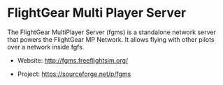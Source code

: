 # FlightGear Multi Player Server 

The FlightGear MultiPlayer Server (fgms) is a standalone network server that 
powers the FlightGear MP Network. It allows flying with other pilots 
over a network inside fgfs.

- Website: http://fgms.freeflightsim.org/ 

- Project: https://sourceforge.net/p/fgms

